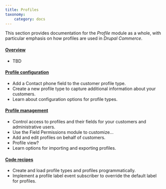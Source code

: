 ```yaml
---
title: Profiles
taxonomy:
    category: docs
---
```


This section provides documentation for the *Profile* module as a whole, with particular emphasis on how profiles are used in *Drupal Commerce*.

#### [Overview](01.overview)
- TBD

#### [Profile configuration](02.profile-configuration)
- Add a Contact phone field to the customer profile type.
- Create a new profile type to capture additional information about your customers.
- Learn about configuration options for profile types.

#### [Profile management](03.profile-management)
- Control access to profiles and their fields for your customers and administrative users.
- Use the Field Permissions module to customize...
- Add and edit profiles on behalf of customers.
- Profile view?
- Learn options for importing and exporting profiles.

#### [Code recipes](04.code-recipes)
 - Create and load profile types and profiles programmatically.
 - Implement a profile label event subscriber to override the default label for profiles.
